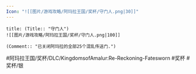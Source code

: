 ```yaml
---
Icon: "![[图片/游戏攻略/阿玛拉王国/奖杯/守门人.png|30]]"
---
```

```ad-common-silver-trophy
title: (Title:: "守门人")
![[图片/游戏攻略/阿玛拉王国/奖杯/守门人.png|100]]

(Comment:: "已关闭阿玛拉的全部25个混乱传送门.")
```

#阿玛拉王国/奖杯/DLC/KingdomsofAmalur:Re-Reckoning-Fatesworn #奖杯 #奖杯/银
